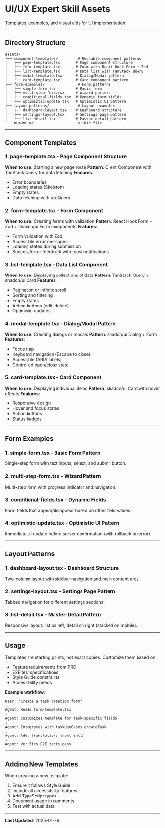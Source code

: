 # UI/UX Expert Skill Assets

Templates, examples, and visual aids for UI implementation.

---

## Directory Structure

```
assets/
├── component-templates/         # Reusable component patterns
│   ├── page-template.tsx       # Page component structure
│   ├── form-template.tsx       # Form with React Hook Form + Zod
│   ├── list-template.tsx       # Data list with TanStack Query
│   ├── modal-template.tsx      # Dialog/Modal pattern
│   └── card-template.tsx       # Card component pattern
├── form-examples/               # Form patterns
│   ├── simple-form.tsx         # Basic form
│   ├── multi-step-form.tsx     # Wizard pattern
│   ├── conditional-fields.tsx  # Dynamic form fields
│   └── optimistic-update.tsx   # Optimistic UI pattern
├── layout-patterns/             # Layout examples
│   ├── dashboard-layout.tsx    # Dashboard structure
│   ├── settings-layout.tsx     # Settings page pattern
│   └── list-detail.tsx         # Master-detail pattern
└── README.md                    # This file
```

---

## Component Templates

### 1. **page-template.tsx** - Page Component Structure
**When to use**: Starting a new page route
**Pattern**: Client Component with TanStack Query for data fetching
**Features**:
- Error boundaries
- Loading states (Skeleton)
- Empty states
- Data fetching with useQuery

### 2. **form-template.tsx** - Form Component
**When to use**: Creating forms with validation
**Pattern**: React Hook Form + Zod + shadcn/ui Form components
**Features**:
- Form validation with Zod
- Accessible error messages
- Loading states during submission
- Success/error feedback with toast notifications

### 3. **list-template.tsx** - Data List Component
**When to use**: Displaying collections of data
**Pattern**: TanStack Query + shadcn/ui Card
**Features**:
- Pagination or infinite scroll
- Sorting and filtering
- Empty states
- Action buttons (edit, delete)
- Optimistic updates

### 4. **modal-template.tsx** - Dialog/Modal Pattern
**When to use**: Creating dialogs or modals
**Pattern**: shadcn/ui Dialog + Form
**Features**:
- Focus trap
- Keyboard navigation (Escape to close)
- Accessible (ARIA labels)
- Controlled open/close state

### 5. **card-template.tsx** - Card Component
**When to use**: Displaying individual items
**Pattern**: shadcn/ui Card with hover effects
**Features**:
- Responsive design
- Hover and focus states
- Action buttons
- Status badges

---

## Form Examples

### 1. **simple-form.tsx** - Basic Form Pattern
Single-step form with text inputs, select, and submit button.

### 2. **multi-step-form.tsx** - Wizard Pattern
Multi-step form with progress indicator and navigation.

### 3. **conditional-fields.tsx** - Dynamic Fields
Form fields that appear/disappear based on other field values.

### 4. **optimistic-update.tsx** - Optimistic UI Pattern
Immediate UI update before server confirmation (with rollback on error).

---

## Layout Patterns

### 1. **dashboard-layout.tsx** - Dashboard Structure
Two-column layout with sidebar navigation and main content area.

### 2. **settings-layout.tsx** - Settings Page Pattern
Tabbed navigation for different settings sections.

### 3. **list-detail.tsx** - Master-Detail Pattern
Responsive layout: list on left, detail on right (stacked on mobile).

---

## Usage

Templates are starting points, not exact copies. Customize them based on:
- Feature requirements from PRD
- E2E test specifications
- Style Guide constraints
- Accessibility needs

**Example workflow**:
```
User: "Create a task creation form"
↓
Agent: Reads form-template.tsx
↓
Agent: Customizes template for task-specific fields
↓
Agent: Integrates with taskUseCases.createTask
↓
Agent: Adds translations (next-intl)
↓
Agent: Verifies E2E tests pass
```

---

## Adding New Templates

When creating a new template:
1. Ensure it follows Style Guide
2. Include all accessibility features
3. Add TypeScript types
4. Document usage in comments
5. Test with actual data

---

**Last Updated**: 2025-01-26
